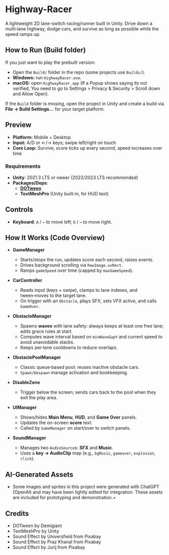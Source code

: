 # Highway-Racer
A lightweight 2D lane-switch racing/runner built in Unity. Drive down a multi‑lane highway, dodge cars, and survive as long as possible while the speed ramps up.

## How to Run (Build folder)
If you just want to play the prebuilt version:

- Open the `Build/` folder in the repo (some projects use `Builds/`).
- **Windows:** run `HighwayRacer.exe`.
- **macOS:** open `HighwayRacer.app` (If a Popup shows saying its not verified, You need to go to Settings > Privacy & Security > Scroll down and Allow Open).

If the `Build` folder is missing, open the project in Unity and create a build via **File → Build Settings…** for your target platform.

## Preview
- **Platform:** Mobile + Desktop
- **Input:** A/D or ←/→ keys; swipe left/right on touch
- **Core Loop:** Survive, score ticks up every second, speed increases over time

### Requirements
- **Unity**: 2021.3 LTS or newer (2022/2023 LTS recommended)
- **Packages/Deps**:
  - [**DOTween**](http://dotween.demigiant.com/)
  - **TextMeshPro** (Unity built‑in, for HUD text)

## Controls
- **Keyboard**: `A` / `←` to move left; `D` / `→` to move right.

## How It Works (Code Overview)

- **GameManager**
  - Starts/stops the run, updates score each second, raises events.
  - Drives background scrolling via `RawImage.uvRect`.
  - Ramps `gameSpeed` over time (capped by `maxGameSpeed`).

- **CarController**
  - Reads input (keys + swipe), clamps to lane indexes, and tween‑moves to the target lane.
  - On trigger with an `Obstacle`, plays SFX, sets VFX active, and calls `GameOver`.

- **ObstacleManager**
  - Spawns **waves** with lane safety: always keeps at least one free lane; adds grace rules at start.
  - Computes wave interval based on `minWaveGapY` and current speed to avoid unavoidable stacks.
  - Keeps per‑lane cooldowns to reduce overlaps.

- **ObstaclePoolManager**
  - Classic queue‑based pool; reuses inactive obstacle cars.
  - `Spawn/Despawn` manage activation and bookkeeping.

- **DisableZone**
  - Trigger below the screen; sends cars back to the pool when they exit the play area.

- **UIManager**
  - Shows/hides **Main Menu**, **HUD**, and **Game Over** panels.
  - Updates the on-screen **score** text.
  - Called by `GameManager` on start/over to switch panels.

- **SoundManager**
  - Manages two `AudioSource`s: **SFX** and **Music**.
  - Uses a **key → AudioClip** map (e.g., `bgMusic`, `gameover`, `explosion`, `click`).


## AI-Generated Assets
- Some images and sprites in this project were generated with ChatGPT (OpenAI) and may have been lightly edited for integration. These assets are included for prototyping and demonstration.+

## Credits
- DOTween by Demigiant
- TextMeshPro by Unity
- Sound Effect by Universfield from Pixabay
- Sound Effect by Praz Khanal from Pixabay
- Sound Effect by Jurij from Pixabay

